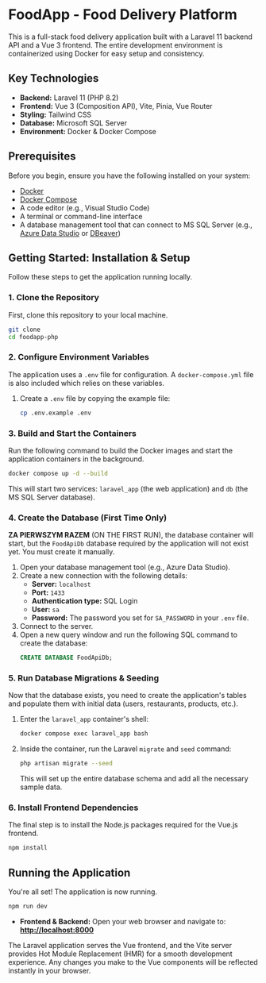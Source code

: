 # FoodApp - Food Delivery Platform

This is a full-stack food delivery application built with a Laravel 11 backend API and a Vue 3 frontend. The entire development environment is containerized using Docker for easy setup and consistency.

## Key Technologies

-   **Backend:** Laravel 11 (PHP 8.2)
-   **Frontend:** Vue 3 (Composition API), Vite, Pinia, Vue Router
-   **Styling:** Tailwind CSS
-   **Database:** Microsoft SQL Server
-   **Environment:** Docker & Docker Compose

## Prerequisites

Before you begin, ensure you have the following installed on your system:
-   [Docker](https://www.docker.com/products/docker-desktop/)
-   [Docker Compose](https://docs.docker.com/compose/install/)
-   A code editor (e.g., Visual Studio Code)
-   A terminal or command-line interface
-   A database management tool that can connect to MS SQL Server (e.g., [Azure Data Studio](https://azure.microsoft.com/en-us/products/data-studio) or [DBeaver](https://dbeaver.io/))

## Getting Started: Installation & Setup

Follow these steps to get the application running locally.

### 1. Clone the Repository

First, clone this repository to your local machine.

```bash
git clone 
cd foodapp-php
```

### 2. Configure Environment Variables

The application uses a `.env` file for configuration. A `docker-compose.yml` file is also included which relies on these variables.

1.  Create a `.env` file by copying the example file:
    ```bash
    cp .env.example .env
    ```

### 3. Build and Start the Containers

Run the following command to build the Docker images and start the application containers in the background.

```bash
docker compose up -d --build
```

This will start two services: `laravel_app` (the web application) and `db` (the MS SQL Server database).

### 4. Create the Database (First Time Only)

**ZA PIERWSZYM RAZEM** (ON THE FIRST RUN), the database container will start, but the `FoodApiDb` database required by the application will not exist yet. You must create it manually.

1.  Open your database management tool (e.g., Azure Data Studio).
2.  Create a new connection with the following details:
    -   **Server:** `localhost`
    -   **Port:** `1433`
    -   **Authentication type:** SQL Login
    -   **User:** `sa`
    -   **Password:** The password you set for `SA_PASSWORD` in your `.env` file.
3.  Connect to the server.
4.  Open a new query window and run the following SQL command to create the database:
    ```sql
    CREATE DATABASE FoodApiDb;
    ```

### 5. Run Database Migrations & Seeding

Now that the database exists, you need to create the application's tables and populate them with initial data (users, restaurants, products, etc.).

1.  Enter the `laravel_app` container's shell:
    ```bash
    docker compose exec laravel_app bash
    ```
2.  Inside the container, run the Laravel `migrate` and `seed` command:
    ```bash
    php artisan migrate --seed
    ```
    This will set up the entire database schema and add all the necessary sample data.

### 6. Install Frontend Dependencies

The final step is to install the Node.js packages required for the Vue.js frontend.
```bash
npm install
```

## Running the Application

You're all set! The application is now running.
```bash
npm run dev
```

-   **Frontend & Backend:** Open your web browser and navigate to:
    [**http://localhost:8000**](http://localhost:8000)

The Laravel application serves the Vue frontend, and the Vite server provides Hot Module Replacement (HMR) for a smooth development experience. Any changes you make to the Vue components will be reflected instantly in your browser.